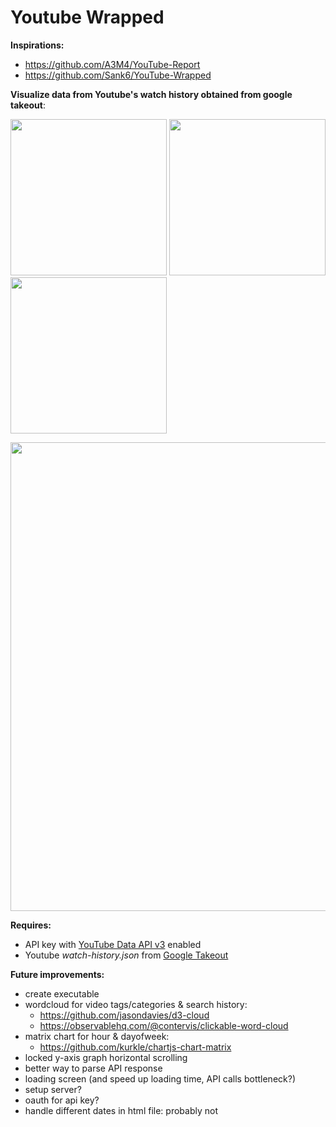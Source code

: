 # Youtube Wrapped  

**Inspirations:** 
- https://github.com/A3M4/YouTube-Report
- https://github.com/Sank6/YouTube-Wrapped


**Visualize data from Youtube's watch history obtained from google takeout**:
<p float="left"> 
  <img src="https://user-images.githubusercontent.com/103323204/179581096-e8004bff-747e-4835-a2ac-791c6f6b0fb1.png" width="250" />          
  <img src="https://user-images.githubusercontent.com/103323204/179581176-2a650585-ea9d-48a9-b7c6-77b9f409bb54.png" width="250" />        
  <img src="https://user-images.githubusercontent.com/103323204/179581232-66e4f9af-9aea-4a99-97e4-300241da9973.png" width="250" />       
</p>  

<img src="https://user-images.githubusercontent.com/103323204/179576215-5a5faded-cc40-4a08-a345-51758bcfe9c2.png" width="750" /> 



**Requires:**
- API key with [YouTube Data API v3](https://console.cloud.google.com/marketplace/product/google/youtube.googleapis.com?q=search&referrer=search&project=youtube-347807) enabled
- Youtube *watch-history.json* from [Google Takeout](https://takeout.google.com/settings/takeout)


**Future improvements:**
- create executable 
- wordcloud for video tags/categories & search history:
  - https://github.com/jasondavies/d3-cloud
  - https://observablehq.com/@contervis/clickable-word-cloud
- matrix chart for hour & dayofweek:
  - https://github.com/kurkle/chartjs-chart-matrix
- locked y-axis graph horizontal scrolling
- better way to parse API response 
- loading screen (and speed up loading time, API calls bottleneck?)
- setup server?
- oauth for api key?
- handle different dates in html file: probably not
